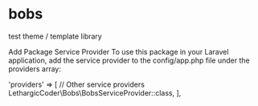 # bobs
test theme / template library

Add Package Service Provider
To use this package in your Laravel application, add the service provider to the config/app.php file under the providers array:

'providers' => [
    // Other service providers
    LethargicCoder\Bobs\BobsServiceProvider::class,
],
